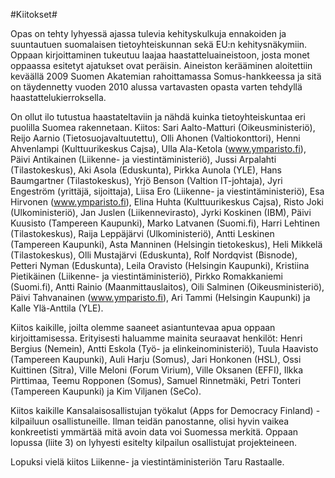 #Kiitokset#

Opas on tehty lyhyessä ajassa tulevia kehityskulkuja ennakoiden ja suuntautuen suomalaisen tietoyhteiskunnan sekä EU:n kehitysnäkymiin.
Oppaan kirjoittaminen tukeutuu laajaa haastatteluaineistoon, josta monet oppaassa esitetyt ajatukset ovat peräisin. Aineiston kerääminen aloitettiin keväällä 2009 Suomen Akatemian rahoittamassa Somus-hankkeessa ja sitä on täydennetty vuoden 2010 alussa vartavasten opasta varten tehdyllä haastattelukierroksella.

On ollut ilo tutustua haastateltaviin ja nähdä kuinka tietoyhteiskuntaa eri puolilla Suomea rakennetaan. Kiitos: Sari Aalto-Matturi (Oikeusministeriö), Reijo Aarnio (Tietosuojavaltuutettu), Olli Ahonen (Valtiokonttori), Henni Ahvenlampi (Kulttuurikeskus Cajsa), Ulla Ala-Ketola (www.ymparisto.fi), Päivi Antikainen (Liikenne- ja viestintäministeriö), Jussi Arpalahti (Tilastokeskus), Aki Asola (Eduskunta), Pirkka Aunola (YLE), Hans Baumgartner (Tilastokeskus), Yrjö Benson (Valtion IT-johtaja), Jyri Engeström (yrittäjä, sijoittaja), Liisa Ero (Liikenne- ja viestintäministeriö), Esa Hirvonen (www.ymparisto.fi), Elina Huhta (Kulttuurikeskus Cajsa), Risto Joki (Ulkoministeriö), Jan Juslen (Liikennevirasto), Jyrki Koskinen (IBM), Päivi Kuusisto (Tampereen Kaupunki), Marko Latvanen (Suomi.fi), Harri Lehtinen (Tilastokeskus), Raija Leppäjärvi (Ulkoministeriö), Antti Leskinen (Tampereen Kaupunki), Asta Manninen (Helsingin tietokeskus), Heli Mikkelä (Tilastokeskus), Olli Mustajärvi (Eduskunta), Rolf Nordqvist (Bisnode), Petteri Nyman (Eduskunta), Leila Oravisto (Helsingin Kaupunki), Kristiina Pietikäinen (Liikenne- ja viestintäministeriö), Pirkko Romakkaniemi (Suomi.fi), Antti Rainio (Maanmittauslaitos), Oili Salminen (Oikeusministeriö), Päivi Tahvanainen (www.ymparisto.fi), Ari Tammi (Helsingin Kaupunki) ja Kalle Ylä-Anttila (YLE).

Kiitos kaikille, joilta olemme saaneet asiantuntevaa apua oppaan kirjoittamisessa. Erityisesti haluamme mainita seuraavat henkilöt: Henri Bergius (Nemein), Antti Eskola (Työ- ja elinkeinoministeriö), Tuula Haavisto (Tampereen Kaupunki), Auli Harju (Somus), Jari Honkonen (HSL), Ossi Kuittinen (Sitra), Ville Meloni (Forum Virium), Ville Oksanen (EFFI), Ilkka Pirttimaa, Teemu Ropponen (Somus), Samuel Rinnetmäki, Petri Tonteri (Tampereen Kaupunki) ja Kim Viljanen (SeCo).

Kiitos kaikille Kansalaisosallistujan työkalut (Apps for Democracy Finland) -kilpailuun osallistuneille. Ilman teidän panostanne, olisi hyvin vaikea konkreetisti ymmärtää mitä avoin data voi Suomessa merkitä. Oppaan lopussa (liite 3) on lyhyesti esitelty kilpailun osallistujat projekteineen.

Lopuksi vielä kiitos Liikenne- ja viestintäministeriön Taru Rastaalle.
